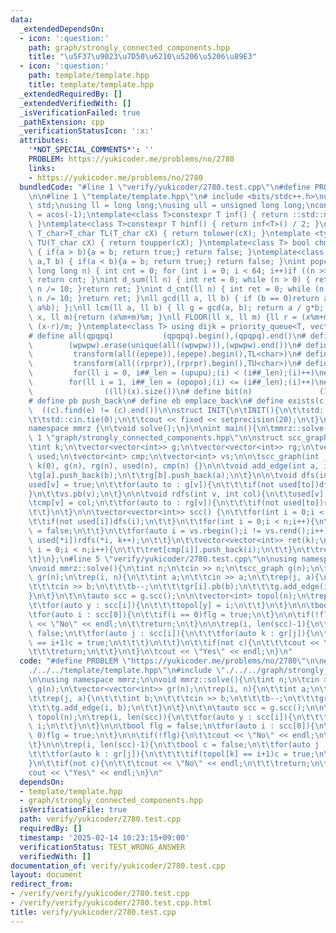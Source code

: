 ```yaml
---
data:
  _extendedDependsOn:
  - icon: ':question:'
    path: graph/strongly_connected_components.hpp
    title: "\u5F37\u9023\u7D50\u6210\u5206\u5206\u89E3"
  - icon: ':question:'
    path: template/template.hpp
    title: template/template.hpp
  _extendedRequiredBy: []
  _extendedVerifiedWith: []
  _isVerificationFailed: true
  _pathExtension: cpp
  _verificationStatusIcon: ':x:'
  attributes:
    '*NOT_SPECIAL_COMMENTS*': ''
    PROBLEM: https://yukicoder.me/problems/no/2780
    links:
    - https://yukicoder.me/problems/no/2780
  bundledCode: "#line 1 \"verify/yukicoder/2780.test.cpp\"\n#define PROBLEM \"https://yukicoder.me/problems/no/2780\"\
    \n\n#line 1 \"template/template.hpp\"\n# include <bits/stdc++.h>\nusing namespace\
    \ std;\nusing ll = long long;\nusing ull = unsigned long long;\nconst double pi\
    \ = acos(-1);\ntemplate<class T>constexpr T inf() { return ::std::numeric_limits<T>::max();\
    \ }\ntemplate<class T>constexpr T hinf() { return inf<T>() / 2; }\ntemplate <typename\
    \ T_char>T_char TL(T_char cX) { return tolower(cX); }\ntemplate <typename T_char>T_char\
    \ TU(T_char cX) { return toupper(cX); }\ntemplate<class T> bool chmin(T& a,T b)\
    \ { if(a > b){a = b; return true;} return false; }\ntemplate<class T> bool chmax(T&\
    \ a,T b) { if(a < b){a = b; return true;} return false; }\nint popcnt(unsigned\
    \ long long n) { int cnt = 0; for (int i = 0; i < 64; i++)if ((n >> i) & 1)cnt++;\
    \ return cnt; }\nint d_sum(ll n) { int ret = 0; while (n > 0) { ret += n % 10;\
    \ n /= 10; }return ret; }\nint d_cnt(ll n) { int ret = 0; while (n > 0) { ret++;\
    \ n /= 10; }return ret; }\nll gcd(ll a, ll b) { if (b == 0)return a; return gcd(b,\
    \ a%b); };\nll lcm(ll a, ll b) { ll g = gcd(a, b); return a / g*b; };\nll MOD(ll\
    \ x, ll m){return (x%m+m)%m; }\nll FLOOR(ll x, ll m) {ll r = (x%m+m)%m; return\
    \ (x-r)/m; }\ntemplate<class T> using dijk = priority_queue<T, vector<T>, greater<T>>;\n\
    # define all(qpqpq)           (qpqpq).begin(),(qpqpq).end()\n# define UNIQUE(wpwpw)\
    \        (wpwpw).erase(unique(all((wpwpw))),(wpwpw).end())\n# define LOWER(epepe)\
    \         transform(all((epepe)),(epepe).begin(),TL<char>)\n# define UPPER(rprpr)\
    \         transform(all((rprpr)),(rprpr).begin(),TU<char>)\n# define rep(i,upupu)\
    \         for(ll i = 0, i##_len = (upupu);(i) < (i##_len);(i)++)\n# define reps(i,opopo)\
    \        for(ll i = 1, i##_len = (opopo);(i) <= (i##_len);(i)++)\n# define len(x)\
    \                ((ll)(x).size())\n# define bit(n)               (1LL << (n))\n\
    # define pb push_back\n# define eb emplace_back\n# define exists(c, e)       \
    \  ((c).find(e) != (c).end())\n\nstruct INIT{\n\tINIT(){\n\t\tstd::ios::sync_with_stdio(false);\n\
    \t\tstd::cin.tie(0);\n\t\tcout << fixed << setprecision(20);\n\t}\n}INIT;\n\n\
    namespace mmrz {\n\tvoid solve();\n}\n\nint main(){\n\tmmrz::solve();\n}\n#line\
    \ 1 \"graph/strongly_connected_components.hpp\"\n\nstruct scc_graph {\n\tint n;\n\
    \tint k;\n\tvector<vector<int>> g;\n\tvector<vector<int>> rg;\n\tvector<bool>\
    \ used;\n\tvector<int> cmp;\n\tvector<int> vs;\n\n\tscc_graph(int _n) : n(_n),\
    \ k(0), g(n), rg(n), used(n), cmp(n) {}\n\n\tvoid add_edge(int a, int b) {\n\t\
    \tg[a].push_back(b);\n\t\trg[b].push_back(a);\n\t}\n\n\tvoid dfs(int v){\n\t\t\
    used[v] = true;\n\t\tfor(auto to : g[v]){\n\t\t\tif(not used[to])dfs(to);\n\t\t\
    }\n\t\tvs.pb(v);\n\t}\n\n\tvoid rdfs(int v, int col){\n\t\tused[v] = true;\n\t\
    \tcmp[v] = col;\n\t\tfor(auto to : rg[v]){\n\t\t\tif(not used[to])rdfs(to, col);\n\
    \t\t}\n\t}\n\n\tvector<vector<int>> scc() {\n\t\tfor(int i = 0;i < n;i++){\n\t\
    \t\tif(not used[i])dfs(i);\n\t\t}\n\t\tfor(int i = 0;i < n;i++){\n\t\t\tused[i]\
    \ = false;\n\t\t}\n\t\tfor(auto i = vs.rbegin();i != vs.rend();i++){\n\t\t\tif(not\
    \ used[*i])rdfs(*i, k++);\n\t\t}\n\t\tvector<vector<int>> ret(k);\n\t\tfor(int\
    \ i = 0;i < n;i++){\n\t\t\tret[cmp[i]].push_back(i);\n\t\t}\n\t\treturn ret;\n\
    \t}\n};\n#line 5 \"verify/yukicoder/2780.test.cpp\"\n\nusing namespace mmrz;\n\
    \nvoid mmrz::solve(){\n\tint n;\n\tcin >> n;\n\tscc_graph g(n);\n\tvector<vector<int>>\
    \ gr(n);\n\trep(i, n){\n\t\tint a;\n\t\tcin >> a;\n\t\trep(j, a){\n\t\t\tint b;\n\
    \t\t\tcin >> b;\n\t\t\tb--;\n\t\t\tgr[i].pb(b);\n\t\t\tg.add_edge(i, b);\n\t\t\
    }\n\t}\n\t\n\tauto scc = g.scc();\n\n\tvector<int> topol(n);\n\trep(i, len(scc)){\n\
    \t\tfor(auto y : scc[i]){\n\t\t\ttopol[y] = i;\n\t\t}\n\t}\n\n\tbool flg = false;\n\
    \tfor(auto i : scc[0]){\n\t\tif(i == 0)flg = true;\n\t}\n\n\tif(!flg){\n\t\tcout\
    \ << \"No\" << endl;\n\t\treturn;\n\t}\n\n\trep(i, len(scc)-1){\n\t\tbool c =\
    \ false;\n\t\tfor(auto j : scc[i]){\n\t\t\tfor(auto k : gr[j]){\n\t\t\t\tif(topol[k]\
    \ == i+1)c = true;\n\t\t\t}\n\t\t}\n\t\tif(not c){\n\t\t\tcout << \"No\" << endl;\n\
    \t\t\treturn;\n\t\t}\n\t}\n\tcout << \"Yes\" << endl;\n}\n"
  code: "#define PROBLEM \"https://yukicoder.me/problems/no/2780\"\n\n#include \"\
    ./../../template/template.hpp\"\n#include \"./../../graph/strongly_connected_components.hpp\"\
    \n\nusing namespace mmrz;\n\nvoid mmrz::solve(){\n\tint n;\n\tcin >> n;\n\tscc_graph\
    \ g(n);\n\tvector<vector<int>> gr(n);\n\trep(i, n){\n\t\tint a;\n\t\tcin >> a;\n\
    \t\trep(j, a){\n\t\t\tint b;\n\t\t\tcin >> b;\n\t\t\tb--;\n\t\t\tgr[i].pb(b);\n\
    \t\t\tg.add_edge(i, b);\n\t\t}\n\t}\n\t\n\tauto scc = g.scc();\n\n\tvector<int>\
    \ topol(n);\n\trep(i, len(scc)){\n\t\tfor(auto y : scc[i]){\n\t\t\ttopol[y] =\
    \ i;\n\t\t}\n\t}\n\n\tbool flg = false;\n\tfor(auto i : scc[0]){\n\t\tif(i ==\
    \ 0)flg = true;\n\t}\n\n\tif(!flg){\n\t\tcout << \"No\" << endl;\n\t\treturn;\n\
    \t}\n\n\trep(i, len(scc)-1){\n\t\tbool c = false;\n\t\tfor(auto j : scc[i]){\n\
    \t\t\tfor(auto k : gr[j]){\n\t\t\t\tif(topol[k] == i+1)c = true;\n\t\t\t}\n\t\t\
    }\n\t\tif(not c){\n\t\t\tcout << \"No\" << endl;\n\t\t\treturn;\n\t\t}\n\t}\n\t\
    cout << \"Yes\" << endl;\n}\n"
  dependsOn:
  - template/template.hpp
  - graph/strongly_connected_components.hpp
  isVerificationFile: true
  path: verify/yukicoder/2780.test.cpp
  requiredBy: []
  timestamp: '2025-02-14 10:23:15+09:00'
  verificationStatus: TEST_WRONG_ANSWER
  verifiedWith: []
documentation_of: verify/yukicoder/2780.test.cpp
layout: document
redirect_from:
- /verify/verify/yukicoder/2780.test.cpp
- /verify/verify/yukicoder/2780.test.cpp.html
title: verify/yukicoder/2780.test.cpp
---
```

